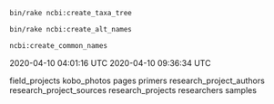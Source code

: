 
```bash
bin/rake ncbi:create_taxa_tree

bin/rake ncbi:create_alt_names

ncbi:create_common_names
 ```

2020-04-10 04:01:16 UTC
2020-04-10 09:36:34 UTC

field_projects
kobo_photos
pages
primers
research_project_authors
research_project_sources
research_projects
researchers
samples



